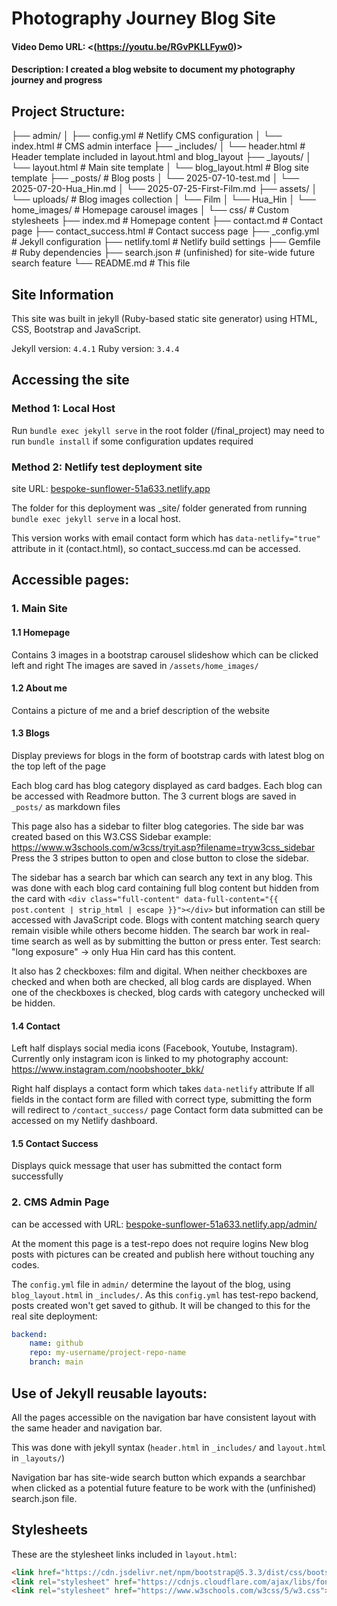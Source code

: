 # Photography Journey Blog Site
#### Video Demo URL:  <(https://youtu.be/RGvPKLLFyw0)>
#### Description: I created a blog website to document my photography journey and progress


## Project Structure:

├── admin/
│   ├── config.yml           # Netlify CMS configuration
│   └── index.html           # CMS admin interface
├── _includes/
│   └── header.html          # Header template included in layout.html and blog_layout
├── _layouts/
│   └── layout.html          # Main site template
│   └── blog_layout.html     # Blog site template
├── _posts/                  # Blog posts
│   └── 2025-07-10-test.md
│   └── 2025-07-20-Hua_Hin.md
│   └── 2025-07-25-First-Film.md
├── assets/
│   └── uploads/             # Blog images collection
│       └── Film
│       └── Hua_Hin
│   └── home_images/         # Homepage carousel images
│   └── css/                 # Custom stylesheets
├── index.md                 # Homepage content
├── contact.md               # Contact page
├── contact_success.html     # Contact success page
├── _config.yml              # Jekyll configuration
├── netlify.toml             # Netlify build settings
├── Gemfile                  # Ruby dependencies
├── search.json              # (unfinished) for site-wide future search feature
└── README.md                # This file


## Site Information
This site was built in jekyll (Ruby-based static site generator) using HTML, CSS, Bootstrap and JavaScript.

Jekyll version: `4.4.1`
Ruby version: `3.4.4`

## Accessing the site

### Method 1: Local Host
Run `bundle exec jekyll serve` in the root folder (/final_project)
may need to run `bundle install` if some configuration updates required

### Method 2: Netlify test deployment site
site URL: [bespoke-sunflower-51a633.netlify.app](https://bespoke-sunflower-51a633.netlify.app)

The folder for this deployment was _site/ folder generated from running
`bundle exec jekyll serve` in a local host.

This version works with email contact form which has `data-netlify="true"` attribute in it (contact.html), so contact_success.md can be accessed.

## Accessible pages:

### 1. Main Site

#### 1.1 Homepage
Contains 3 images in a bootstrap carousel slideshow which can be clicked left and right
The images are saved in `/assets/home_images/`

#### 1.2 About me
Contains a picture of me and a brief description of the website

#### 1.3 Blogs
Display previews for blogs in the form of bootstrap cards with latest blog on the top left of the page

Each blog card has blog category displayed as card badges. Each blog can be accessed with Readmore button.
The 3 current blogs are saved in `_posts/` as markdown files

This page also has a sidebar to filter blog categories.
The side bar was created based on this W3.CSS Sidebar example: https://www.w3schools.com/w3css/tryit.asp?filename=tryw3css_sidebar
Press the 3 stripes button to open and close button to close the sidebar.

The sidebar has a search bar which can search any text in any blog. This was done with each blog card containing full blog content but hidden from the card with `<div class="full-content" data-full-content="{{ post.content | strip_html | escape }}"></div>`
but information can still be accessed with JavaScript code. Blogs with content matching search query remain visible while others become hidden. The search bar work in real-time search as well as by submitting the button or press enter.
Test search: "long exposure" -> only Hua Hin card has this content.


It also has 2 checkboxes: film and digital.
When neither checkboxes are checked and when both are checked, all blog cards are displayed.
When one of the checkboxes is checked, blog cards with category unchecked will be hidden.

#### 1.4 Contact
Left half displays social media icons (Facebook, Youtube, Instagram).
Currently only instagram icon is linked to my photography account: https://www.instagram.com/noobshooter_bkk/

Right half displays a contact form which takes `data-netlify` attribute
If all fields in the contact form are filled with correct type,
submitting the form will redirect to `/contact_success/` page
Contact form data submitted can be accessed on my Netlify dashboard.

#### 1.5 Contact Success
Displays quick message that user has submitted the contact form successfully

### 2. CMS Admin Page
can be accessed with URL: [bespoke-sunflower-51a633.netlify.app/admin/](https://bespoke-sunflower-51a633.netlify.app/admin/)

At the moment this page is a test-repo does not require logins
New blog posts with pictures can be created and publish here without touching any codes.

The `config.yml` file in `admin/` determine the layout of the blog,
using `blog_layout.html` in `_includes/`.
As this `config.yml` has test-repo backend, posts created won't get saved to github.
It will be changed to this for the real site deployment:

```yaml
backend:
    name: github
    repo: my-username/project-repo-name
    branch: main
```

## Use of Jekyll reusable layouts:
All the pages accessible on the navigation bar have consistent
layout with the same header and navigation bar.

This was done with jekyll syntax (`header.html` in `_includes/` and `layout.html` in `_layouts/`)

Navigation bar has site-wide search button which expands a searchbar when clicked as a potential future feature to be work with the (unfinished) search.json file.

## Stylesheets
These are the stylesheet links included in `layout.html`:

```html
<link href="https://cdn.jsdelivr.net/npm/bootstrap@5.3.3/dist/css/bootstrap.min.css" rel="stylesheet" />
<link rel="stylesheet" href="https://cdnjs.cloudflare.com/ajax/libs/font-awesome/4.7.0/css/font-awesome.min.css">
<link rel="stylesheet" href="https://www.w3schools.com/w3css/5/w3.css">
```








